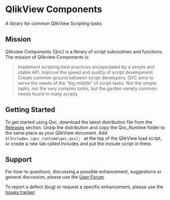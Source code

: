 # QlikView Components

A library for common QlikView Scripting tasks

## Mission
Qlikview Components (Qvc) is a library of script subroutines and functions. The mission of Qlikview Components is:

>Implement scripting best practices encapsulated by a simple and stable API.
>Improve the speed and quality of script development.
>Create common ground between script developers.
>QVC aims to serve the needs of the "big middle" of script tasks. Not the simple tasks, not the very complex tasks, but the garden variety common needs found in many scripts.

## Getting Started
To get started using Qvc, download the latest distribution file from the [Releases](https://github.com/RobWunderlich/Qlikview-Components/releases) section. 
Unzip the distribution and copy the Qvc_Runtime folder to the same place as your QlikView document. Add          ```$(Include=.\qvc_runtime\qvc.qvs); ``` 
at the top of the QlikView load script, or create a new tab called Includes and put the include script in there.

## Support
For how-to questions, discussing a possible enhancement, suggestions or general discussion, please use the [User Forum](https://groups.google.com/forum/#!forum/qlikview-components-users).

To report a defect (bug) or request a specific enhancement, please use the [Issues tracker](https://github.com/RobWunderlich/Qlikview-Components/issues).
